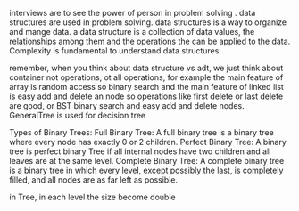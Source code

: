 interviews are to see the power of person in problem solving .
data structures are used in problem solving.
data structures is a way to organize and mange data.
a data structure is a collection of data values, the relationships among them and the operations the can be applied to the data.
Complexity is fundamental to understand data structures.

remember, when you think about data structure vs adt, we just think about container not operations, ot all operations,
for example the main feature of array is random access so binary search and the main feature of linked list is easy add and delete an node so operations like first delete or last delete are good, or BST binary search and easy add and delete nodes.
GeneralTree is used for decision tree

Types of Binary Trees:
Full Binary Tree: A full binary tree is a binary tree where every node has exactly 0 or 2 children.
Perfect Binary Tree: A binary tree is perfect binary Tree if all internal nodes have two children and all leaves are at the same level.
Complete Binary Tree: A complete binary tree is a binary tree in which every level, except possibly the last, is completely filled, and all nodes are as far left as possible.

in Tree, in each level the size become double
